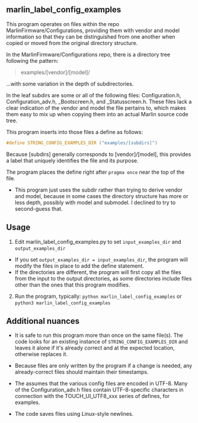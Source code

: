 marlin_label_config_examples
----------------------------
This program operates on files within the repo MarlinFirmware/Configurations, providing them with vendor and model information so that they can be distinguished from one another when copied or moved from the original directory structure. 

In the MarlinFirmware/Configurations repo, there is a directory tree following the pattern:
> examples/[vendor]/[model]/

...with some variation in the depth of subdirectories.

In the leaf subdirs are some or all of the following files: Configuration.h, Configuration_adv.h, _Bootscreen.h, and _Statusscreen.h.  These files lack a clear indication of the vendor and model the file pertains to, which makes them easy to mix up when copying them into an actual Marlin source code tree.

 This program inserts into those files a define as follows:
```C
#define STRING_CONFIG_EXAMPLES_DIR ("examples/[subdirs]")
```
Because [subdirs] generally corresponds to [vendor]/[model], this provides a label that uniquely identifies the file and its purpose.

The program places the define right after ```pragma once``` near the top of the file.

* This program just uses the subdir rather than trying to derive vendor and model, because in some cases the directory structure has more or less depth, possibly with model and submodel. I declined to try to second-guess that.

Usage
-----
1. Edit marlin_label_config_examples.py to set ```input_examples_dir``` and ```output_examples_dir```
* If you set ```output_examples_dir = input_examples_dir```, the program will modify the files in place to add the define statement.
* If the directories are different, the program will first copy all the files from the input to the output directories, as some directories include files other than the ones that this program modifies.

2. Run the program, typically:
```python marlin_label_config_examples``` or
```python3 marlin_label_config_examples```


Additional nuances
------------------
* It is safe to run this program more than once on the same file(s). The code looks for an existing instance of ```STRING_CONFIG_EXAMPLES_DIR``` and leaves it alone if it's already correct and at the expected location, otherwise replaces it.

* Because files are only written by the program if a change is needed, any already-correct files should maintain their timestamps. 

* The assumes that the various config files are encoded in UTF-8. Many of the Configuration_adv.h files contain UTF-8-specific characters in connection with the TOUCH_UI_UTF8_xxx series of defines, for examples.

* The code saves files using Linux-style newlines. 



